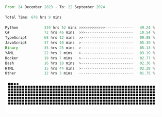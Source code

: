 <!--START_SECTION:waka-->

```rust
From: 24 December 2023 - To: 22 September 2024

Total Time: 678 hrs 9 mins

Python            339 hrs 52 mins >>>>>>>>>>>>-------------   49.24 %
C#                72 hrs 46 mins  >>>----------------------   10.54 %
TypeScript        68 hrs 12 mins  >>-----------------------   09.88 %
JavaScript        37 hrs 10 mins  >------------------------   05.39 %
Binary            35 hrs 25 mins  >------------------------   05.13 %
YAML              22 hrs 2 mins   >------------------------   03.19 %
Docker            19 hrs 7 mins   >------------------------   02.77 %
Bash              16 hrs 18 mins  >------------------------   02.36 %
HTML              15 hrs 44 mins  >------------------------   02.28 %
Other             12 hrs 3 mins   -------------------------   01.75 %
```

<!--END_SECTION:waka-->


<picture>
  <source media="(prefers-color-scheme: dark)" srcset="https://raw.githubusercontent.com/jeerawut97/jeerawut97/output/github-contribution-grid-snake.svg">
  <img alt="github contribution grid snake animation" src="https://raw.githubusercontent.com/jeerawut97/jeerawut97/output/github-contribution-grid-snake.svg">
</picture>
